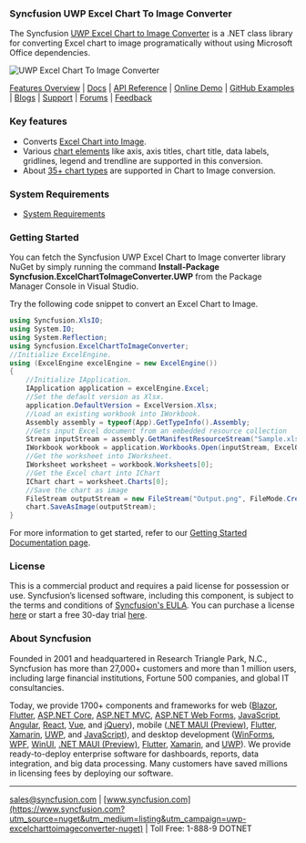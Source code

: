 ### Syncfusion UWP Excel Chart To Image Converter
The Syncfusion [UWP Excel Chart to Image Converter](https://www.syncfusion.com/excel-framework/net/excel-to-pdf-conversion?utm_source=nuget&utm_medium=listing&utm_campaign=uwp-excelcharttoimageconverter-nuget) is a .NET class library for converting Excel chart to image programatically without using Microsoft Office dependencies.

![UWP Excel Chart To Image Converter](https://cdn.syncfusion.com/nuget-readme/fileformats/net-excel-to-pdf.png)

[Features Overview](https://www.syncfusion.com/excel-framework/net/excel-to-pdf-conversion?utm_source=nuget&utm_medium=listing&utm_campaign=uwp-excelcharttoimageconverter-nuget) | [Docs](https://help.syncfusion.com/file-formats/xlsio/chart-to-image-conversion?utm_source=nuget&utm_medium=listing&utm_campaign=uwp-excelcharttoimageconverter-nuget) | [API Reference](https://help.syncfusion.com/cr/file-formats/Syncfusion.ExcelChartToImageConverter.html?utm_source=nuget&utm_medium=listing&utm_campaign=uwp-excelcharttoimageconverter-nuget) | [Online Demo](https://ej2.syncfusion.com/aspnetcore/XlsIO/ExcelToPDF#/bootstrap5?utm_source=nuget&utm_medium=listing&utm_campaign=uwp-excelcharttoimageconverter-nuget) | [GitHub Examples](https://github.com/SyncfusionExamples/XlsIO-Examples/tree/master/Chart%20to%20Image?utm_source=nuget&utm_medium=listing&utm_campaign=uwp-excelcharttoimageconverter-nuget) | [Blogs](https://www.syncfusion.com/blogs/?utm_source=nuget&utm_medium=listing&utm_campaign=uwp-excelcharttoimageconverter-nuget&s=excel) | [Support](https://support.syncfusion.com/create?utm_source=nuget&utm_medium=listing&utm_campaign=uwp-excelcharttoimageconverter-nuget) | [Forums](https://www.syncfusion.com/forums?utm_source=nuget&utm_medium=listing&utm_campaign=uwp-excelcharttoimageconverter-nuget) | [Feedback](https://www.syncfusion.com/feedback/winforms?utm_source=nuget&utm_medium=listing&utm_campaign=uwp-excelcharttoimageconverter-nuget)

### Key features
* Converts [Excel Chart into Image](https://help.syncfusion.com/file-formats/xlsio/chart-to-image-conversion?utm_source=nuget&utm_medium=listing&utm_campaign=uwp-excelcharttoimageconverter-nuget).
* Various [chart elements](https://help.syncfusion.com/file-formats/xlsio/chart-to-image-conversion#supported-chart-elements?utm_source=nuget&utm_medium=listing&utm_campaign=uwp-excelcharttoimageconverter-nuget) like axis, axis titles, chart title, data labels, gridlines, legend and trendline are supported in this conversion.
* About [35+ chart types](https://help.syncfusion.com/file-formats/xlsio/chart-to-image-conversion#supported-chart-types?utm_source=nuget&utm_medium=listing&utm_campaign=uwp-excelcharttoimageconverter-nuget) are supported in Chart to Image conversion. 

### System Requirements

* [System Requirements](https://help.syncfusion.com/file-formats/installation-and-upgrade/system-requirements?utm_source=nuget&utm_medium=listing&utm_campaign=uwp-excelcharttoimageconverter-nuget)

### Getting Started

You can fetch the Syncfusion UWP Excel Chart to Image converter library NuGet by simply running the command **Install-Package Syncfusion.ExcelChartToImageConverter.UWP** from the Package Manager Console in Visual Studio.

Try the following code snippet to convert an Excel Chart to Image.

```csharp
using Syncfusion.XlsIO;
using System.IO;
using System.Reflection;
using Syncfusion.ExcelChartToImageConverter;
//Initialize ExcelEngine.
using (ExcelEngine excelEngine = new ExcelEngine())
{
    //Initialize IApplication.
    IApplication application = excelEngine.Excel;
    //Set the default version as Xlsx.
    application.DefaultVersion = ExcelVersion.Xlsx;
    //Load an existing workbook into IWorkbook.
    Assembly assembly = typeof(App).GetTypeInfo().Assembly;
    //Gets input Excel document from an embedded resource collection
    Stream inputStream = assembly.GetManifestResourceStream("Sample.xlsx");
    IWorkbook workbook = application.Workbooks.Open(inputStream, ExcelOpenType.Automatic);
    //Get the worksheet into IWorksheet.
    IWorksheet worksheet = workbook.Worksheets[0];
    //Get the Excel chart into IChart
	IChart chart = worksheet.Charts[0];
    //Save the chart as image
    FileStream outputStream = new FileStream("Output.png", FileMode.Create, FileAccess.Write);
    chart.SaveAsImage(outputStream);
}
```

For more information to get started, refer to our [Getting Started Documentation page](https://help.syncfusion.com/file-formats/xlsio/getting-started-create-excel-file-csharp-vbnet?utm_source=nuget&utm_medium=listing&utm_campaign=uwp-excelcharttoimageconverter-nuget).

### License
This is a commercial product and requires a paid license for possession or use. Syncfusion’s licensed software, including this component, is subject to the terms and conditions of [Syncfusion's EULA](https://www.syncfusion.com/eula/es/?utm_source=nuget&utm_medium=listing&utm_campaign=uwp-excelcharttoimageconverter-nuget). You can purchase a license [here]( https://www.syncfusion.com/sales/products?utm_source=nuget&utm_medium=listing&utm_campaign=uwp-excelcharttoimageconverter-nuget) or start a free 30-day trial [here](https://www.syncfusion.com/account/manage-trials/start-trials?utm_source=nuget&utm_medium=listing&utm_campaign=uwp-excelcharttoimageconverter-nuget).

### About Syncfusion
Founded in 2001 and headquartered in Research Triangle Park, N.C., Syncfusion has more than 27,000+ customers and more than 1 million users, including large financial institutions, Fortune 500 companies, and global IT consultancies.
 
Today, we provide 1700+ components and frameworks for web ([Blazor](https://www.syncfusion.com/blazor-components?utm_source=nuget&utm_medium=listing&utm_campaign=uwp-excelcharttoimageconverter-nuget), [Flutter](https://www.syncfusion.com/flutter-widgets?utm_source=nuget&utm_medium=listing&utm_campaign=uwp-excelcharttoimageconverter-nuget), [ASP.NET Core](https://www.syncfusion.com/aspnet-core-ui-controls?utm_source=nuget&utm_medium=listing&utm_campaign=uwp-excelcharttoimageconverter-nuget), [ASP.NET MVC](https://www.syncfusion.com/aspnet-mvc-ui-controls?utm_source=nuget&utm_medium=listing&utm_campaign=uwp-excelcharttoimageconverter-nuget), [ASP.NET Web Forms](https://www.syncfusion.com/jquery/aspnet-webforms-ui-controls?utm_source=nuget&utm_medium=listing&utm_campaign=uwp-excelcharttoimageconverter-nuget), [JavaScript](https://www.syncfusion.com/javascript-ui-controls?utm_source=nuget&utm_medium=listing&utm_campaign=uwp-excelcharttoimageconverter-nuget), [Angular](https://www.syncfusion.com/angular-ui-components?utm_source=nuget&utm_medium=listing&utm_campaign=uwp-excelcharttoimageconverter-nuget), [React](https://www.syncfusion.com/react-ui-components?utm_source=nuget&utm_medium=listing&utm_campaign=uwp-excelcharttoimageconverter-nuget), [Vue](https://www.syncfusion.com/vue-ui-components?utm_source=nuget&utm_medium=listing&utm_campaign=uwp-excelcharttoimageconverter-nuget), and [jQuery](https://www.syncfusion.com/jquery-ui-widgets?utm_source=nuget&utm_medium=listing&utm_campaign=uwp-excelcharttoimageconverter-nuget)), mobile ([.NET MAUI (Preview)](https://www.syncfusion.com/maui-controls?utm_source=nuget&utm_medium=listing&utm_campaign=uwp-excelcharttoimageconverter-nuget), [Flutter](https://www.syncfusion.com/flutter-widgets?utm_source=nuget&utm_medium=listing&utm_campaign=uwp-excelcharttoimageconverter-nuget), [Xamarin](https://www.syncfusion.com/xamarin-ui-controls?utm_source=nuget&utm_medium=listing&utm_campaign=uwp-excelcharttoimageconverter-nuget), [UWP](https://www.syncfusion.com/uwp-ui-controls?utm_source=nuget&utm_medium=listing&utm_campaign=uwp-excelcharttoimageconverter-nuget), and [JavaScript](https://www.syncfusion.com/javascript-ui-controls?utm_source=nuget&utm_medium=listing&utm_campaign=uwp-excelcharttoimageconverter-nuget)), and desktop development ([WinForms](https://www.syncfusion.com/winforms-ui-controls?utm_source=nuget&utm_medium=listing&utm_campaign=uwp-excelcharttoimageconverter-nuget), [WPF](https://www.syncfusion.com/wpf-controls?utm_source=nuget&utm_medium=listing&utm_campaign=uwp-excelcharttoimageconverter-nuget), [WinUI](https://www.syncfusion.com/winui-controls?utm_source=nuget&utm_medium=listing&utm_campaign=uwp-excelcharttoimageconverter-nuget), [.NET MAUI (Preview)](https://www.syncfusion.com/maui-controls?utm_source=nuget&utm_medium=listing&utm_campaign=uwp-excelcharttoimageconverter-nuget), [Flutter](https://www.syncfusion.com/flutter-widgets?utm_source=nuget&utm_medium=listing&utm_campaign=uwp-excelcharttoimageconverter-nuget), [Xamarin](https://www.syncfusion.com/xamarin-ui-controls?utm_source=nuget&utm_medium=listing&utm_campaign=uwp-excelcharttoimageconverter-nuget), and [UWP](https://www.syncfusion.com/uwp-ui-controls?utm_source=nuget&utm_medium=listing&utm_campaign=uwp-excelcharttoimageconverter-nuget)). We provide ready-to-deploy enterprise software for dashboards, reports, data integration, and big data processing. Many customers have saved millions in licensing fees by deploying our software.
___

[sales@syncfusion.com](mailto:sales@syncfusion.com?utm_source=nuget&utm_medium=listing&utm_campaign=uwp-excelcharttoimageconverter-nuget) | [www.syncfusion.com](https://www.syncfusion.com?utm_source=nuget&utm_medium=listing&utm_campaign=uwp-excelcharttoimageconverter-nuget) | Toll Free: 1-888-9 DOTNET